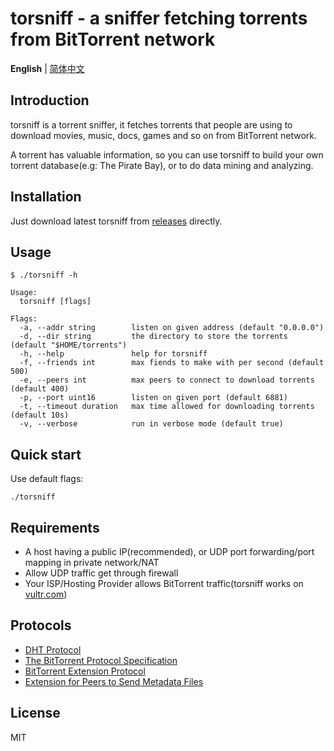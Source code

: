 torsniff - a sniffer fetching torrents from BitTorrent network
======================================


**English** | [简体中文](./README-zh.md)

## Introduction
torsniff is a torrent sniffer, it fetches torrents that people are using to download movies, music, docs, games and so on from BitTorrent network.

A torrent has valuable information, so you can use torsniff to build your own torrent database(e.g: The Pirate Bay), or to do data mining and analyzing.


## Installation

Just download latest torsniff from [releases](https://github.com/fanpei91/torsniff/releases) directly. 

## Usage

```
$ ./torsniff -h

Usage:
  torsniff [flags]

Flags:
  -a, --addr string        listen on given address (default "0.0.0.0")
  -d, --dir string         the directory to store the torrents (default "$HOME/torrents")
  -h, --help               help for torsniff
  -f, --friends int        max fiends to make with per second (default 500)
  -e, --peers int          max peers to connect to download torrents (default 400)
  -p, --port uint16        listen on given port (default 6881)
  -t, --timeout duration   max time allowed for downloading torrents (default 10s)
  -v, --verbose            run in verbose mode (default true)
```

## Quick start
Use default flags:

`./torsniff`

## Requirements

* A host having a public IP(recommended), or UDP port forwarding/port mapping in private network/NAT
* Allow UDP traffic get through firewall
* Your ISP/Hosting Provider allows BitTorrent traffic(torsniff works on [vultr.com](https://www.vultr.com/?ref=7172229))

## Protocols
- [DHT Protocol](http://www.bittorrent.org/beps/bep_0005.html)
- [The BitTorrent Protocol Specification](http://www.bittorrent.org/beps/bep_0003.html)
- [BitTorrent  Extension Protocol](http://www.bittorrent.org/beps/bep_0010.html)
- [Extension for Peers to Send Metadata Files](http://www.bittorrent.org/beps/bep_0009.html)

## License
MIT
